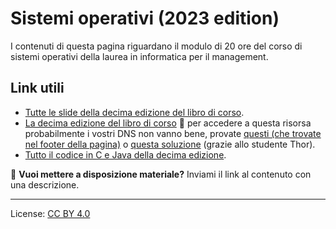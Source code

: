 # Sistemi operativi (2023 edition)

I contenuti di questa pagina riguardano il modulo di 20 ore del corso di sistemi operativi della laurea in informatica per il management.

## Link utili

- [Tutte le slide della decima edizione del libro di corso](https://bcs.wiley.com/he-bcs/Books?action=resource&bcsId=11227&itemId=1119320917&resourceId=44619).
- [La decima edizione del libro di corso](https://tinyurl.com/2p89ecm5) 🚨 per accedere a questa risorsa probabilmente i vostri DNS non vanno bene, provate [questi (che trovate nel footer della pagina)](https://www.opendns.com/) o [questa soluzione](https://www.torproject.org/) (grazie allo studente Thor).
- [Tutto il codice in C e Java della decima edizione](https://github.com/greggagne/osc10e).

🚨
**Vuoi mettere a disposizione materiale?** Inviami il link al contenuto con una descrizione.

---

License: [CC BY 4.0](https://creativecommons.org/licenses/by/4.0/)
